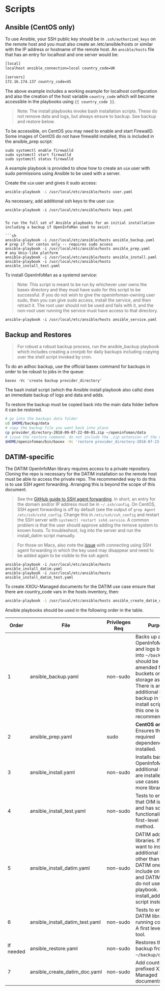 # Scripts

## Ansible (CentOS only)

To use Ansible, your SSH public key should be in `.ssh/authorized_keys` on the remote host and you must also create an /etc/ansible/hosts or similar with the IP address or hostname of the remote host. An `ansible/hosts` file that has an entry for localhost and one server would be:

```sh
[local]
localhost ansible_connection=local country_code=UK

[servers]
172.16.174.137 country_code=US
```
The above example includes a working example for localhost configuration and also the creation of the host variable `country_code` which will become accessible in the playbooks using `{{ country_code }}`.

> Note: The install playbooks invoke bash installation scripts. These do not remove data and logs, but always ensure to backup. See backup and restore below.

To be accessible, on CentOS you may need to enable and start FirewallD. Some images of CentOS do not have firewalld installed, this is included in the ansible_prep script:

```
sudo systemctl enable firewalld
sudo systemctl start firewalld
sudo systemctl status firewalld
```

A example playbook is provided to show how to create an `oim` user with sudo permissions using Ansible to be used with a server. 

Create the `oim` user and gives it sudo access:
```sh
ansible-playbook -i /usr/local/etc/ansible/hosts user.yaml
```

As necessary, add additional ssh keys to the user `oim`:
```
ansible-playbook -i /usr/local/etc/ansible/hosts keys.yaml


To run the full set of Ansible playbooks for an initial installation including a backup if OpenInfoMan used to exist:

```sh
ansible-playbook -i /usr/local/etc/ansible/hosts ansible_backup.yaml
# prep if for centos only -- requires sudo access
ansible-playbook -i /usr/local/etc/ansible/hosts ansible_prep.yaml
# any Unix-like platform
ansible-playbook -i /usr/local/etc/ansible/hosts ansible_install.yaml
ansible-playbook -i /usr/local/etc/ansible/hosts ansible_install_test.yaml
```

To install OpenInfoMan as a systemd service:

> Note: This script is meant to be run by whichever user owns the basex directory and they must have sudo for this script to be successful. If you do not wish to give the openinfoman-owning user sudo, then you can give sudo access, install the service, and then retract it. The root user should not be used and fails with it, and the non-root user running the service must have access to that directory.

```
ansible-playbook -i /usr/local/etc/ansible/hosts ansible_service.yaml
```

## Backup and Restores

>For robust a robust backup process, run the ansible_backup playbook which includes creating a cronjob for daily backups including copying over the shell script invoked by cron.

To do an adhoc backup, use the official basex command for backups in order to be robust to jobs in the queue:
```
basex -Vc 'create backup provider_directory'
```
The bash install script (which the Ansible install playbook also calls) does an immediate backup of logs and data and adds.

To restore the backup must be copied back into the main data folder before it can be restored.
```sh
# go into the backups data folder
cd $HOME/backup/data
# copy the backup file you want back into place
cp provider_directory-2018-09-07-22-00-01.zip ~/openinfoman/data
# issue the restore command. do not include the .zip extension of the name, e.g:
$HOME/openinfoman/bin/basex -Vc 'restore provider_directory-2018-07-23-12-09-47'
```

## DATIM-specific

The DATIM OpenInfoMan library requires access to a private repository. Cloning the repo is necessary for the DATIM installation so the remote host must be able to access the private repo. The recommended way to do this is to use SSH agent forwarding. Arranging this is beyond the scope of this document.

> See the [GitHub guide to SSH agent forwarding](https://developer.github.com/v3/guides/using-ssh-agent-forwarding). In short, an entry for the domain and/or IP address must be in `~/.ssh/config`. On CentOS, SSH agent forwarding is off by default (see the output of `grep Agent /etc/ssh/sshd_config`. Change this in `/etc/ssh/ssh_config` and restart the SSH server with `systemctl restart sshd.service`. A common problem is that the user should approve adding the remove system to known hosts. To troubleshoot, log into the server and run the install_datim script manually.

> For those on Macs, also note the [issue](https://apple.stackexchange.com/questions/254468/macos-sierra-doesn-t-seem-to-remember-ssh-keys-between-reboots) with connecting using SSH agent forwarding in which the key used may disappear and need to be added again to be visible to the ssh agent.


```
ansible-playbook -i /usr/local/etc/ansible/hosts ansible_install_datim.yaml
ansible-playbook -i /usr/local/etc/ansible/hosts ansible_install_datim_test.yaml
```

To create XXOU-Managed documents for the DATIM use case ensure that there are country_code vars in the hosts inventory, then:

```sh
ansible-playbook -i /usr/local/etc/ansible/hosts ansible_create_datim_doc.yaml
```

Ansible playbooks should be used in the following order in the table.

Order | File | Privileges Req | Purpose
--- | --- | --- | ---
1 | ansible_backup.yaml | non-sudo | Backs up any OpenInfoMan data and logs by default into `~/backup`. This should be amended for S3 buckets or other storage as well. There is an additional backup backup in the install script, but this one is recommended.
2 | ansible_prep.yaml | sudo | **CentOS only** Ensures the required dependencies are installed.
3 | ansible_install.yaml | non-sudo | Installs base OpenInfoMan. No additional libraries are installed. Most use cases require more libraries.
4 | ansible_install_test.yaml | non-sudo | Tests to ensure that OIM is running and has some functionality. A first-level support method.
5 | ansible_install_datim.yaml | non-sudo | DATIM additional libraries. If you want to install additional libaries other than just the DATIM ones (which include only DHIS2 and DATIM) then do not use this playbook. Use the install_additional.sh script instead.
6 | ansible_install_datim_test.yaml | non-sudo | Tests to ensure the DATIM libraries are running correctly. A first level support tool.
If needed | ansible_restore.yaml | non-sudo | Restores the latest backup from `~/backup/data`.
7 | ansible_create_datim_doc.yaml | non-sudo | Add country code prefixed XXOU-Managed documents.